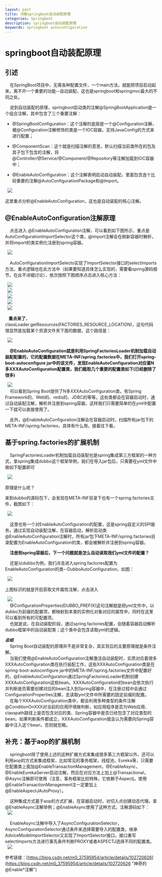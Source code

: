 ```yaml
---
layout: post
title: 详解springboot自动装配原理
categories: Springboot
description: springboot自动装配原理
keywords: springboot autoconfiguration
---
```


# springboot自动装配原理

   

## 引述 

&nbsp; &nbsp; 在SpringBoot项目中，无需各种配置文件，一个main方法，就能把项目启动起来，离不开一个重要的功能--自动装配，这也是springboot和springmvc最大的不同之处。 

&nbsp; &nbsp; 说到自动装配的原理，springboot启动类的注解@SpringBootApplication是一个组合注解，其中包含了三个重要注解：  

- @SpringBootConfiguration：这个注解的底层是一个@Configuration注解，被@Configuration注解修饰的类是一个IOC容器，支持JavaConfig的方式来进行配置；

- @ComponentScan：这个就是扫描注解的意思，默认扫描当前类所在的包及其子包下包含的注解，将@Controller/@Service/@Component/@Repository等注解加载到IOC容器中；

- @EnableAutoConfiguration：这个注解表明启动自动装配，里面包含连个比较重要的注解@AutoConfigurationPackage和@Import。 

&nbsp; ![](/images/posts/springboot/autoconfig1.png) 

这里重点分析@EnableAutoConfiguration，这也是自动装配的核心注解。




## @EnableAutoConfiguration注解原理
&nbsp; &nbsp; 点击进入 @EnableAutoConfiguration注解，可以看到如下图所示，重点是AutoConfigurationImportSelector这个类，@import注解会在刷新容器时解析，并将import的类实例化注册到spring容器。

&nbsp; ![](/images/posts/springboot/autoconfig2.png) 

&nbsp; &nbsp; AutoConfigurationImportSelecto实现了ImportSelector接口的selectImports方法，重点逻辑也在此方法中（如果要知道具体怎么实现的，需要看spring源码细节，在此不详细讨论），依次按照下图顺序点击进入核心方法： 

&nbsp; ![](/images/posts/springboot/autoconfig3.png)  
&nbsp; ![](/images/posts/springboot/autoconfig4.png)  
&nbsp; ![](/images/posts/springboot/autoconfig5.png)  
&nbsp; ![](/images/posts/springboot/autoconfig6.png)  
&nbsp; ![](/images/posts/springboot/autoconfig7.png)  

&nbsp;&nbsp; **重点来了**，classLoader.getResources(FACTORIES_RESOURCE_LOCATION)，这句代码很显然是加载某个资源文件夹下面的数据，这个路径是：

&nbsp; ![](/images/posts/springboot/autoconfig8.png)    
 
&nbsp; &nbsp; **@EnableAutoConfiguration就是利用SpringFactoriesLoader机制加载自动装配配置的，它的配置数据在META-INF/spring.factories中，我们打开spring-boot-autoconfigure jar中的该文件，发现EnableAutoConfiguration对应着N多XXXAutoConfiguration配置类，我们截取几个重要的配置类如下(已经删除了很多)**
 
&nbsp; ![](/images/posts/springboot/autoconfig9.png)    
&nbsp; &nbsp; 可以看到Spring Boot提供了N多XXXAutoConfiguration类，有Spring Framework的、Web的、redis的、JDBC的等等。这些类都会在容器启动时，通过自动装配注解，解析并注册到spring容器，这样我们只需要简单的在yml中配置一下就可以直接使用了。  

&nbsp; &nbsp;  此外，@EnableAutoConfiguration注解会在容器启动时，扫描所有jar包下的META-INF/spring.factories，具体有什么用，接着往下看。

## 基于spring.factories的扩展机制
&nbsp; &nbsp;  SpringFactoriesLoader机制加载自动装配也是spring集成第三方框架的一种方式，拿spring集成dubbo这个框架举例，我们在导入jar包后，只需要在yml文件中做如下配置即可  

&nbsp; ![](/images/posts/springboot/autoconfig10.png)     

原理是什么呢？ 

来到dubbo的源码包下，会发现在META-INF目录下也有一个spring.factories文件，截图如下： 

&nbsp; ![](/images/posts/springboot/autoconfig11.png)      

&nbsp; &nbsp;  这里也有一个对EnableAutoConfiguration的配置，这是spring自定义的SPI服务。通过实现自动装配注解，在容器启动，解析启动类@EnableAutoConfiguration注解时，所有jar包下META-INF/spring.factories目录配置为EnableAutoConfiguration的类，都会被解析并注册到spring容器。

&nbsp; &nbsp; **注册到spring容器后，下一个问题就是怎么自动读取我们yml文件的配置？**

&nbsp; &nbsp; 还是以dubbo为例，我们点击进入spring.factories配置为EnableAutoConfiguration的类--DubboAutoConfiguration，如图：

&nbsp; ![](/images/posts/springboot/autoconfig12.png)      

上图标识的就是开启获取文件属性注解，点击进入
 
&nbsp; ![](/images/posts/springboot/autoconfig13.png)      
&nbsp; &nbsp;  @ConfigurationProperties(DUBBO_PREFIX)这句注解就是把yml文件中，以dubbo为前缀的配置项，都映射到本类的实例化对象对应的属性中，同时在这里可以看到所有的可配置项。  
&nbsp; &nbsp;  也就是说，在自动装配阶段，通过spring.factories配置，会随着容器启动解析dubbo框架中的自动装配类；这个类中会包含读取yml的逻辑。


***总结***  
&nbsp; &nbsp; Spring Boot自动装配的原理并不是非常复杂，其实背后的主要原理就是条件注解。  
&nbsp; &nbsp; 当我们使用@EnableAutoConfiguration注解激活自动装配时，实质对应着很多XXXAutoConfiguration类在执行装配工作，这些XXXAutoConfiguration类是在spring-boot-autoconfigure jar中的META-INF/spring.factories文件中配置好的，@EnableAutoConfiguration通过SpringFactoriesLoader机制创建XXXAutoConfiguration这些bean。XXXAutoConfiguration的bean会依次执行并判断是否需要创建对应的bean注入到Spring容器中，在注册过程中会通过ConfigurationProperties注解，去读取yml文件中所需要的固定前缀的配置。  
&nbsp; &nbsp; 在每个XXXAutoConfiguration类中，都会利用多种类型的条件注解@ConditionOnXXX对当前的应用环境做判断，如应用程序是否为Web应用、classpath路径上是否包含对应的类、Spring容器中是否已经包含了对应类型的bean。如果判断条件都成立，XXXAutoConfiguration就会认为需要向Spring容器中注入这个bean，否则就忽略。 
  

## 补充：基于aop的扩展机制 

&nbsp; &nbsp; springboot除了使用上述的这种扩展方式来集成很多第三方框架以外，还可以利用aop的方式来集成框架，比如常见的事务框架，线程池，Eureka等，只需要在配置类上面加@EnableTransactionManagement，@EnableAsync，@EnableEurekaServer启动注解，然后在对应方法上加上@Transactional，@Async注解即可使用（注意，事务框架比较特殊，它依赖于Aspectj，使用@EnableTransactionManagement注一定要加上@EnableAspectJAutoProxy）。 

&nbsp; &nbsp; 这种集成方式基于aop的方式扩展，在容器启动时，对切入点创建动态代理。拿@EnableAsync注解举例；@EnableAsync使用了这种方式，注解源码如下：  
&nbsp; ![](/images/posts/springboot/autoconfig14.png)        

&nbsp; &nbsp; EnableAsync注解中导入了AsyncConfigurationSelector，AsyncConfigurationSelector通过条件来选择需要导入的配置类，继承AdviceModeImportSelector又实现了ImportSelector接口，接口重写selectImports方法进行事先条件判断PROXY或者ASPECTJ选择不同的配置类。   
&nbsp; ![](/images/posts/springboot/autoconfig15.png)      

参考链接：[https://blog.csdn.net/m0_37595954/article/details/102720626](https://blog.csdn.net/m0_37595954/article/details/102720626 "神奇的@Enable*注解")